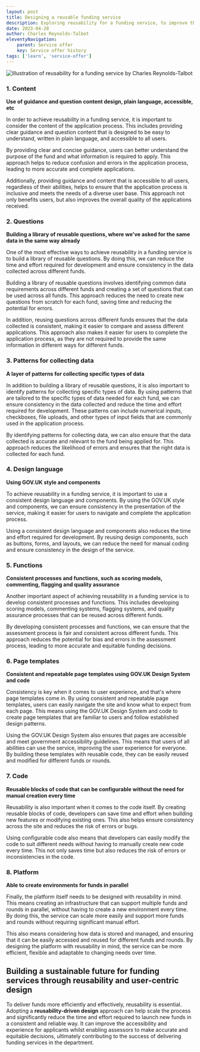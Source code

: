 ```yaml
---
layout: post
title: Designing a reusable funding service
description: Exploring reusability for a funding service, to improve the user experience, reduce development costs, and increase the speed of launching new funds.
date: 2023-04-20
author: Charles Reynolds-Talbot
eleventyNavigation:
    parent: Service offer
    key: Service offer history
tags: ['learn', 'service-offer']
---
```


![Illustration of reusability for a funding service by Charles Reynolds-Talbot ](/designing-a-reusable-funding-service/reusability.png)

### 1. Content

**Use of guidance and question content design, plain language, accessible, etc**

In order to achieve reusability in a funding service, it is important to consider the content of the application process. This includes providing clear guidance and question content that is designed to be easy to understand, written in plain language, and accessible to all users.

By providing clear and concise guidance, users can better understand the purpose of the fund and what information is required to apply. This approach helps to reduce confusion and errors in the application process, leading to more accurate and complete applications.

Additionally, providing guidance and content that is accessible to all users, regardless of their abilities, helps to ensure that the application process is inclusive and meets the needs of a diverse user base. This approach not only benefits users, but also improves the overall quality of the applications received.

### 2. Questions

**Building a library of reusable questions, where we've asked for the same data in the same way already**

One of the most effective ways to achieve reusability in a funding service is to build a library of reusable questions. By doing this, we can reduce the time and effort required for development and ensure consistency in the data collected across different funds.

Building a library of reusable questions involves identifying common data requirements across different funds and creating a set of questions that can be used across all funds. This approach reduces the need to create new questions from scratch for each fund, saving time and reducing the potential for errors.

In addition, reusing questions across different funds ensures that the data collected is consistent, making it easier to compare and assess different applications. This approach also makes it easier for users to complete the application process, as they are not required to provide the same information in different ways for different funds.

### 3. Patterns for collecting data

**A layer of patterns for collecting specific types of data**

In addition to building a library of reusable questions, it is also important to identify patterns for collecting specific types of data. By using patterns that are tailored to the specific types of data needed for each fund, we can ensure consistency in the data collected and reduce the time and effort required for development. These patterns can include numerical inputs, checkboxes, file uploads, and other types of input fields that are commonly used in the application process.

By identifying patterns for collecting data, we can also ensure that the data collected is accurate and relevant to the fund being applied for. This approach reduces the likelihood of errors and ensures that the right data is collected for each fund.

### 4. Design language

**Using GOV.UK style and components**

To achieve reusability in a funding service, it is important to use a consistent design language and components. By using the GOV.UK style and components, we can ensure consistency in the presentation of the service, making it easier for users to navigate and complete the application process.

Using a consistent design language and components also reduces the time and effort required for development. By reusing design components, such as buttons, forms, and layouts, we can reduce the need for manual coding and ensure consistency in the design of the service.

### 5. Functions

**Consistent processes and functions, such as scoring models, commenting, flagging and quality assurance**

Another important aspect of achieving reusability in a funding service is to develop consistent processes and functions. This includes developing scoring models, commenting systems, flagging systems, and quality assurance processes that can be reused across different funds.

By developing consistent processes and functions, we can ensure that the assessment process is fair and consistent across different funds. This approach reduces the potential for bias and errors in the assessment process, leading to more accurate and equitable funding decisions.

### 6. Page templates

**Consistent and repeatable page templates using GOV.UK Design System and code**

Consistency is key when it comes to user experience, and that's where page templates come in. By using consistent and repeatable page templates, users can easily navigate the site and know what to expect from each page. This means using the GOV.UK Design System and code to create page templates that are familiar to users and follow established design patterns.

Using the GOV.UK Design System also ensures that pages are accessible and meet government accessibility guidelines. This means that users of all abilities can use the service, improving the user experience for everyone. By building these templates with reusable code, they can be easily reused and modified for different funds or rounds.

### 7. Code

**Reusable blocks of code that can be configurable without the need for manual creation every time**

Reusability is also important when it comes to the code itself. By creating reusable blocks of code, developers can save time and effort when building new features or modifying existing ones. This also helps ensure consistency across the site and reduces the risk of errors or bugs.

Using configurable code also means that developers can easily modify the code to suit different needs without having to manually create new code every time. This not only saves time but also reduces the risk of errors or inconsistencies in the code.

### 8. Platform

**Able to create environments for funds in parallel**

Finally, the platform itself needs to be designed with reusability in mind. This means creating an infrastructure that can support multiple funds and rounds in parallel, without having to create a new environment every time. By doing this, the service can scale more easily and support more funds and rounds without requiring significant manual effort.

This also means considering how data is stored and managed, and ensuring that it can be easily accessed and reused for different funds and rounds. By designing the platform with reusability in mind, the service can be more efficient, flexible and adaptable to changing needs over time.

## Building a sustainable future for funding services through reusability and user-centric design

To deliver funds more efficiently and effectively, reusability is essential. Adopting a **reusability-driven design** approach can help scale the process and significantly reduce the time and effort required to launch new funds in a consistent and reliable way. It can improve the accessibility and experience for applicants whilst enabling assessors to make accurate and equitable decisions, ultimately contributing to the success of delivering funding services in the department.
